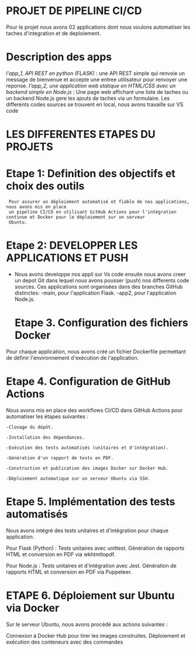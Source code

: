 # PROJET DE PIPELINE CI/CD 
Pour le projet nous avons 02 applications dont nous voulons automatiser les taches d'integration et de deploiement.

# Description des apps
  *l'app_1, API REST en python (FLASK)* : une API REST simple qui renvoie un message de bienvenue et accepte une entree utilisateur 
  pour renvoyer une reponse.
  *l'app_2, une application web statique en HTML/CSS avec un backend simple en Node.js* : Une page web affichant une liste de taches ou un backend Node.js 
  gere les ajouts de taches via un formulaire.
 Les differents codes sources se trouvent en local, nous avons travaille sur VS code 

 # LES DIFFERENTES ETAPES DU PROJETS 

   # Etape 1: Definition des objectifs et choix des outils 
     Pour assurer un déploiement automatisé et fiable de nos applications, nous avons mis en place
     un pipeline CI/CD en utilisant GitHub Actions pour l'intégration continue et Docker pour le déploiement sur un serveur 
     Ubuntu.
   # Etape 2: DEVELOPPER LES APPLICATIONS ET PUSH
   
  * Nous avons developpe nos appli sur Vs code ensuite nous avons creer un depot Git dans lequel nous avons pousser (push) nos differents code sources. 
    Ces applications sont organisées dans des branches GitHub distinctes:
       -main, pour l'application Flask.
       -app2, pour l'application Node.js.

    # Etape 3. Configuration des fichiers Docker
  Pour chaque application, nous avons créé un fichier Dockerfile permettant de définir l'environnement d'exécution de l'application.

   # Etape 4. Configuration de GitHub Actions

  Nous avons mis en place des workflows CI/CD dans GitHub Actions pour automatiser les étapes suivantes :

    -Clonage du dépôt.

    -Installation des dépendances.

    -Exécution des tests automatisés (unitaires et d'intégration).

    -Génération d'un rapport de tests en PDF.

    -Construction et publication des images Docker sur Docker Hub.

    -Déploiement automatique sur un serveur Ubuntu via SSH.

  # Etape 5. Implémentation des tests automatisés

Nous avons intégré des tests unitaires et d'intégration pour chaque application.

Pour Flask (Python) : Tests unitaires avec unittest.
 Génération de rapports HTML et conversion en PDF via wkhtmltopdf.

Pour Node.js :
Tests unitaires et d'intégration avec Jest.
Génération de rapports HTML et conversion en PDF via Puppeteer.


# ETAPE 6. Déploiement sur Ubuntu via Docker

Sur le serveur Ubuntu, nous avons procédé aux actions suivantes :

Connexion à Docker Hub pour tirer les images construites.
Déploiement et exécution des conteneurs avec des commandes
